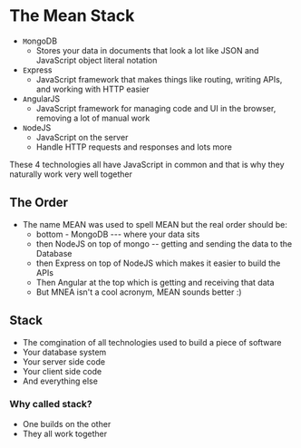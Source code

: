 # The Mean Stack
* `M`ongoDB
    - Stores your data in documents that look a lot like JSON and JavaScript object literal notation
* `E`xpress
    - JavaScript framework that makes things like routing, writing APIs, and working with HTTP easier
* `A`ngularJS
    - JavaScript framework for managing code and UI in the browser, removing a lot of manual work
* `N`odeJS
    - JavaScript on the server
    - Handle HTTP requests and responses and lots more

These 4 technologies all have JavaScript in common and that is why they naturally work very well together

## The Order
* The name MEAN was used to spell MEAN but the real order should be:
    - bottom - MongoDB --- where your data sits
    - then NodeJS on top of mongo -- getting and sending the data to the Database
    - then Express on top of NodeJS which makes it easier to build the APIs
    - Then Angular at the top which is getting and receiving that data
    - But MNEA isn't a cool acronym, MEAN sounds better :)

## Stack
* The comgination of all technologies used to build a piece of software
* Your database system
* Your server side code
* Your client side code
* And everything else

### Why called stack?
* One builds on the other
* They all work together





